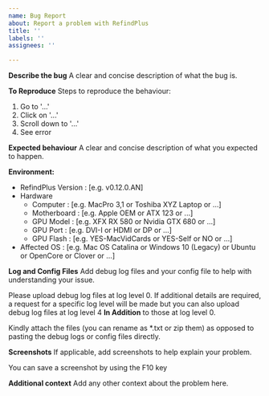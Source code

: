 ```yaml
---
name: Bug Report
about: Report a problem with RefindPlus
title: ''
labels: ''
assignees: ''

---
```


**Describe the bug**
A clear and concise description of what the bug is.

**To Reproduce**
Steps to reproduce the behaviour:
1. Go to '...'
2. Click on '...'
3. Scroll down to '...'
4. See error

**Expected behaviour**
A clear and concise description of what you expected to happen.

**Environment:**
 - RefindPlus Version : [e.g. v0.12.0.AN]
 - Hardware
   * Computer         : [e.g. MacPro 3,1 or Toshiba XYZ Laptop or ...]
   * Motherboard      : [e.g. Apple OEM or ATX 123 or ...]
   * GPU Model        : [e.g. XFX RX 580 or Nvidia GTX 680 or ...]
   * GPU Port         : [e.g. DVI-I or HDMI or DP or ...]
   * GPU Flash        : [e.g. YES-MacVidCards or YES-Self or NO or ...]
 - Affected OS        : [e.g. Mac OS Catalina or Windows 10 (Legacy) or Ubuntu or OpenCore or Clover or ...]

**Log and Config Files**
Add debug log files and your config file to help with understanding your issue.

Please upload debug log files at log level 0. If additional details are required, a request for a specific log level will be made but you can also upload debug log files at log level 4 **In Addition** to those at log level 0.

Kindly attach the files (you can rename as *.txt or zip them) as opposed to pasting the debug logs or config files directly.

**Screenshots**
If applicable, add screenshots to help explain your problem.

You can save a screenshot by using the F10 key

**Additional context**
Add any other context about the problem here.
